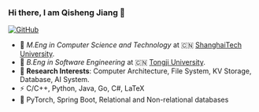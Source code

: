 ### Hi there, I am Qisheng Jiang 👋

<!--
**qisheng-jiang/qisheng-jiang** is a ✨ _special_ ✨ repository because its `README.md` (this file) appears on your GitHub profile.

Here are some ideas to get you started:

- 🔭 I’m currently working on ...
- 🌱 I’m currently learning ...
- 👯 I’m looking to collaborate on ...
- 🤔 I’m looking for help with ...
- 💬 Ask me about ...
- 📫 How to reach me: ...
- 😄 Pronouns: ...
- ⚡ Fun fact: ...
-->

[![GitHub](https://img.shields.io/badge/dynamic/json?logo=github&label=GitHub&labelColor=495867&color=495867&query=%24.data.totalSubs&url=https%3A%2F%2Fapi.spencerwoo.com%2Fsubstats%2F%3Fsource%3Dgithub%26queryKey%3Dhayschan&style=flat-square)](https://github.com/qisheng-jiang)

- 🍻 _M.Eng in Computer Science and Technology_ at 🇨🇳 [ShanghaiTech University](https://www.shanghaitech.edu.cn/).
- 🔭 _B.Eng in Software Engineering_ at 🇨🇳 [Tongji University](https://www.tongji.edu.cn/).
- 🌱 **Research Interests**: Computer Architecture, File System, KV Storage, Database, AI System.
- ⚡ C/C++, Python, Java, Go, C#, LaTeX
- 💬 PyTorch, Spring Boot, Relational and Non-relational databases

